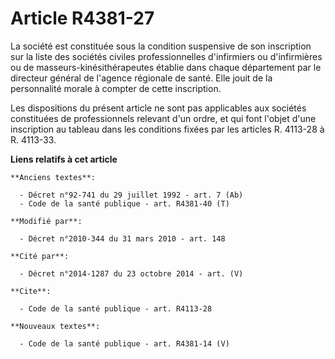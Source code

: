 # Article R4381-27

La société est constituée sous la condition suspensive de son inscription sur la liste des sociétés civiles professionnelles
d'infirmiers ou d'infirmières ou de masseurs-kinésithérapeutes établie dans chaque département par le directeur général de
l'agence régionale de santé. Elle jouit de la personnalité morale à compter de cette inscription. 

Les dispositions du présent article ne sont pas applicables aux sociétés constituées de professionnels relevant d'un ordre,
et qui font l'objet d'une inscription au tableau dans les conditions fixées par les articles R. 4113-28 à R. 4113-33.

**Liens relatifs à cet article**

	**Anciens textes**:

	  - Décret n°92-741 du 29 juillet 1992 - art. 7 (Ab)
	  - Code de la santé publique - art. R4381-40 (T)

	**Modifié par**:

	  - Décret n°2010-344 du 31 mars 2010 - art. 148

	**Cité par**:

	  - Décret n°2014-1287 du 23 octobre 2014 - art. (V)

	**Cite**:

	  - Code de la santé publique - art. R4113-28

	**Nouveaux textes**:

	  - Code de la santé publique - art. R4381-14 (V)

